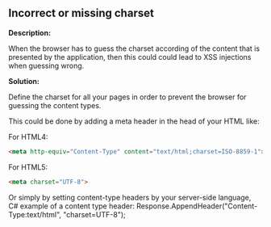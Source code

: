 Incorrect or missing charset 
-------

**Description:**

When the browser has to guess the charset according of the content that is presented by
the application, then this could could lead to XSS injections when guessing wrong.


**Solution:**

Define the charset for all your pages in order to prevent the browser for guessing
the content types.

This could be done by adding a meta header in the head of your HTML like:

For HTML4:
```html
<meta http-equiv="Content-Type" content="text/html;charset=ISO-8859-1">
```
For HTML5:
```html
<meta charset="UTF-8">
```
Or simply by setting content-type headers by your server-side language,
C# example of a content type header:
Response.AppendHeader("Content-Type:text/html", "charset=UTF-8");

